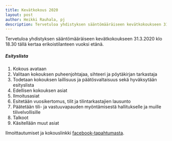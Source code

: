 ```yaml
---
title: Kevätkokous 2020
layout: post
author: Heikki Rauhala, pj
description: Tervetuloa yhdistyksen sääntömääräiseen kevätkokoukseen 31.3.2020 klo 18.30 etänä
---
```


Tervetuloa yhdistyksen sääntömääräiseen kevätkokoukseen 31.3.2020 klo 18.30 tällä kertaa erikoistilanteen vuoksi etänä.

##### Esityslista
1.	Kokous avataan
2.	Valitaan kokouksen puheenjohtajaa, sihteeri ja pöytäkirjan tarkastaja
3.	Todetaan kokouksen laillisuus ja päätösvaltaisuus sekä hyväksytään esityslista
4.	Edellisen kokouksen asiat
5.	Ilmoitusasiat
6.	Esitetään vuosikertomus, tilit ja tilintarkastajien lausunto
7.	Päätetään tili- ja vastuuvapauden myöntämisestä hallitukselle ja muille tilivelvollisille
8.	Talkoot
9.	Käsitellään muut asiat

Ilmoittautumiset ja kokouslinkki [facebook-tapahtumasta](https://www.facebook.com/events/2808601192695269/).
